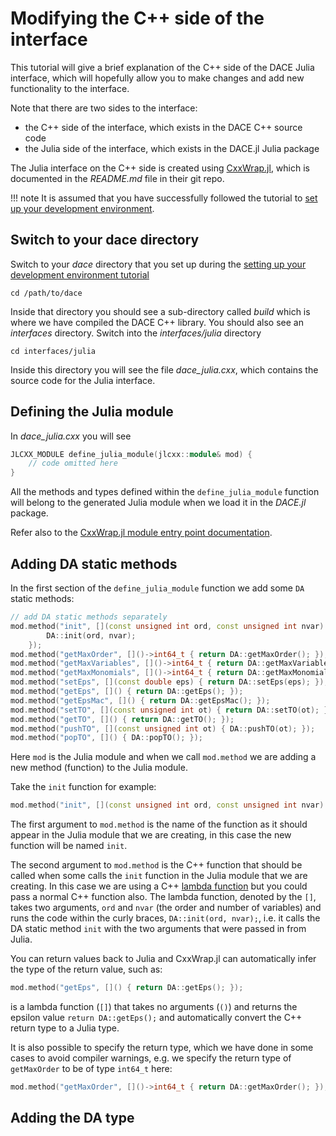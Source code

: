 # Modifying the C++ side of the interface

This tutorial will give a brief explanation of the C++ side of the DACE Julia interface,
which will hopefully allow you to make changes and add new functionality to the interface.

Note that there are two sides to the interface:

- the C++ side of the interface, which exists in the DACE C++ source code
- the Julia side of the interface, which exists in the DACE.jl Julia package

The Julia interface on the C++ side is created using [CxxWrap.jl](https://github.com/JuliaInterop/CxxWrap.jl), which is documented in the *README.md* file in their git repo.

!!! note
    It is assumed that you have successfully followed the tutorial to [set up your development environment](setting-up-your-development-environment.md).

## Switch to your dace directory

Switch to your *dace* directory that you set up during the [setting up your development environment tutorial](setting-up-your-development-environment.md)

```
cd /path/to/dace
```

Inside that directory you should see a sub-directory called *build* which is where we have compiled the DACE C++ library.
You should also see an *interfaces* directory. Switch into the *interfaces/julia* directory

```
cd interfaces/julia
```

Inside this directory you will see the file *dace_julia.cxx*, which contains the source code for the Julia interface.

## Defining the Julia module

In *dace_julia.cxx* you will see

```cxx
JLCXX_MODULE define_julia_module(jlcxx::module& mod) {
    // code omitted here
}
```

All the methods and types defined within the `define_julia_module` function will belong to the generated Julia module when we load it in the *DACE.jl* package.

Refer also to the [CxxWrap.jl module entry point documentation](https://github.com/JuliaInterop/CxxWrap.jl?tab=readme-ov-file#module-entry-point).

## Adding DA static methods

In the first section of the `define_julia_module` function we add some `DA` static methods:

```cxx
// add DA static methods separately
mod.method("init", [](const unsigned int ord, const unsigned int nvar) {
        DA::init(ord, nvar);
    });
mod.method("getMaxOrder", []()->int64_t { return DA::getMaxOrder(); });
mod.method("getMaxVariables", []()->int64_t { return DA::getMaxVariables(); });
mod.method("getMaxMonomials", []()->int64_t { return DA::getMaxMonomials(); });
mod.method("setEps", [](const double eps) { return DA::setEps(eps); });
mod.method("getEps", []() { return DA::getEps(); });
mod.method("getEpsMac", []() { return DA::getEpsMac(); });
mod.method("setTO", [](const unsigned int ot) { return DA::setTO(ot); });
mod.method("getTO", []() { return DA::getTO(); });
mod.method("pushTO", [](const unsigned int ot) { DA::pushTO(ot); });
mod.method("popTO", []() { DA::popTO(); });
```

Here `mod` is the Julia module and when we call `mod.method` we are adding a new method (function) to the Julia module.

Take the `init` function for example:

```cxx
mod.method("init", [](const unsigned int ord, const unsigned int nvar) { DA::init(ord, nvar); });
```

The first argument to `mod.method` is the name of the function as it should appear in the Julia module that we are creating, in this case the new function will be named `init`.

The second argument to `mod.method` is the C++ function that should be called when some calls the `init` function in the Julia module that we are creating. In this case we are using a C++ [lambda function](https://en.cppreference.com/w/cpp/language/lambda) but you could pass a normal C++ function also. The lambda function, denoted by the `[]`, takes two arguments, `ord` and `nvar` (the order and number of variables) and runs the code within the curly braces, `DA::init(ord, nvar);`, i.e. it calls the DA static method `init` with the two arguments that were passed in from Julia.

You can return values back to Julia and CxxWrap.jl can automatically infer the type of the return value, such as:

```cxx
mod.method("getEps", []() { return DA::getEps(); });
```

is a lambda function (`[]`) that takes no arguments (`()`) and returns the epsilon value `return DA::getEps();` and automatically convert the C++ return type to a Julia type.

It is also possible to specify the return type, which we have done in some cases to avoid compiler warnings, e.g. we specify the return type of `getMaxOrder` to be of type `int64_t` here:

```cxx
mod.method("getMaxOrder", []()->int64_t { return DA::getMaxOrder(); });
```

## Adding the DA type


